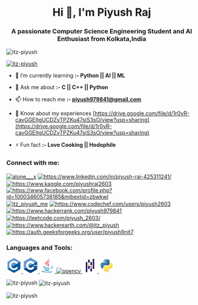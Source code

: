 <h1 align="center">Hi 👋, I'm Piyush Raj</h1>
<h3 align="center">A passionate Computer Science Engineering Student and AI Enthusiast from Kolkata,India</h3>

<p align="left"> <img src="https://komarev.com/ghpvc/?username=itz-piyush&label=Profile%20views&color=0e75b6&style=flat" alt="itz-piyush" /> </p>

<p align="left"> <a href="https://github.com/ryo-ma/github-profile-trophy"><img src="https://github-profile-trophy.vercel.app/?username=itz-piyush" alt="itz-piyush" /></a> </p>

- 🌱 I’m currently learning **:- Python || AI || ML**

- 💬 Ask me about **:- C || C++ || Python**

- 📫 How to reach me **:- piyush979841@gmail.com**

- 📄 Know about my experiences [https://drive.google.com/file/d/1r0vR-cavGGEItgUCDZvTPZKu47siS3sO/view?usp=sharing](https://drive.google.com/file/d/1r0vR-cavGGEItgUCDZvTPZKu47siS3sO/view?usp=sharing)

- ⚡ Fun fact **:- Love Cooking || Hodophile**

<h3 align="left">Connect with me:</h3>
<p align="left">
<a href="https://twitter.com/alone___x" target="blank"><img align="center" src="https://raw.githubusercontent.com/rahuldkjain/github-profile-readme-generator/master/src/images/icons/Social/twitter.svg" alt="alone___x" height="30" width="40" /></a>
<a href="https://linkedin.com/in/https://www.linkedin.com/in/piyush-raj-425311241/" target="blank"><img align="center" src="https://raw.githubusercontent.com/rahuldkjain/github-profile-readme-generator/master/src/images/icons/Social/linked-in-alt.svg" alt="https://www.linkedin.com/in/piyush-raj-425311241/" height="30" width="40" /></a>
<a href="https://kaggle.com/https://www.kaggle.com/piyushraj2603" target="blank"><img align="center" src="https://raw.githubusercontent.com/rahuldkjain/github-profile-readme-generator/master/src/images/icons/Social/kaggle.svg" alt="https://www.kaggle.com/piyushraj2603" height="30" width="40" /></a>
<a href="https://fb.com/https://www.facebook.com/profile.php?id=100034605738185&mibextid=zbwkwl" target="blank"><img align="center" src="https://raw.githubusercontent.com/rahuldkjain/github-profile-readme-generator/master/src/images/icons/Social/facebook.svg" alt="https://www.facebook.com/profile.php?id=100034605738185&mibextid=zbwkwl" height="30" width="40" /></a>
<a href="https://instagram.com/itz_piyush_me" target="blank"><img align="center" src="https://raw.githubusercontent.com/rahuldkjain/github-profile-readme-generator/master/src/images/icons/Social/instagram.svg" alt="itz_piyush_me" height="30" width="40" /></a>
<a href="https://www.codechef.com/users/https://www.codechef.com/users/piyush2603" target="blank"><img align="center" src="https://cdn.jsdelivr.net/npm/simple-icons@3.1.0/icons/codechef.svg" alt="https://www.codechef.com/users/piyush2603" height="30" width="40" /></a>
<a href="https://www.hackerrank.com/https://www.hackerrank.com/piyush979841" target="blank"><img align="center" src="https://raw.githubusercontent.com/rahuldkjain/github-profile-readme-generator/master/src/images/icons/Social/hackerrank.svg" alt="https://www.hackerrank.com/piyush979841" height="30" width="40" /></a>
<a href="https://www.leetcode.com/https://leetcode.com/piyush_2603/" target="blank"><img align="center" src="https://raw.githubusercontent.com/rahuldkjain/github-profile-readme-generator/master/src/images/icons/Social/leet-code.svg" alt="https://leetcode.com/piyush_2603/" height="30" width="40" /></a>
<a href="https://www.hackerearth.com/https://www.hackerearth.com/@itz_piyush" target="blank"><img align="center" src="https://raw.githubusercontent.com/rahuldkjain/github-profile-readme-generator/master/src/images/icons/Social/hackerearth.svg" alt="https://www.hackerearth.com/@itz_piyush" height="30" width="40" /></a>
<a href="https://auth.geeksforgeeks.org/user/https://auth.geeksforgeeks.org/user/piyush9nit7" target="blank"><img align="center" src="https://raw.githubusercontent.com/rahuldkjain/github-profile-readme-generator/master/src/images/icons/Social/geeks-for-geeks.svg" alt="https://auth.geeksforgeeks.org/user/piyush9nit7" height="30" width="40" /></a>
</p>

<h3 align="left">Languages and Tools:</h3>
<p align="left"> <a href="https://www.cprogramming.com/" target="_blank" rel="noreferrer"> <img src="https://raw.githubusercontent.com/devicons/devicon/master/icons/c/c-original.svg" alt="c" width="40" height="40"/> </a> <a href="https://www.w3schools.com/cpp/" target="_blank" rel="noreferrer"> <img src="https://raw.githubusercontent.com/devicons/devicon/master/icons/cplusplus/cplusplus-original.svg" alt="cplusplus" width="40" height="40"/> </a> <a href="https://www.java.com" target="_blank" rel="noreferrer"> <img src="https://raw.githubusercontent.com/devicons/devicon/master/icons/java/java-original.svg" alt="java" width="40" height="40"/> </a> <a href="https://opencv.org/" target="_blank" rel="noreferrer"> <img src="https://www.vectorlogo.zone/logos/opencv/opencv-icon.svg" alt="opencv" width="40" height="40"/> </a> <a href="https://pandas.pydata.org/" target="_blank" rel="noreferrer"> <img src="https://raw.githubusercontent.com/devicons/devicon/2ae2a900d2f041da66e950e4d48052658d850630/icons/pandas/pandas-original.svg" alt="pandas" width="40" height="40"/> </a> <a href="https://www.python.org" target="_blank" rel="noreferrer"> <img src="https://raw.githubusercontent.com/devicons/devicon/master/icons/python/python-original.svg" alt="python" width="40" height="40"/> </a> </p>

<p><img align="left" src="https://github-readme-stats.vercel.app/api/top-langs?username=itz-piyush&show_icons=true&locale=en&layout=compact" alt="itz-piyush" /></p>

<p>&nbsp;<img align="center" src="https://github-readme-stats.vercel.app/api?username=itz-piyush&show_icons=true&locale=en" alt="itz-piyush" /></p>

<p><img align="center" src="https://github-readme-streak-stats.herokuapp.com/?user=itz-piyush&" alt="itz-piyush" /></p>
